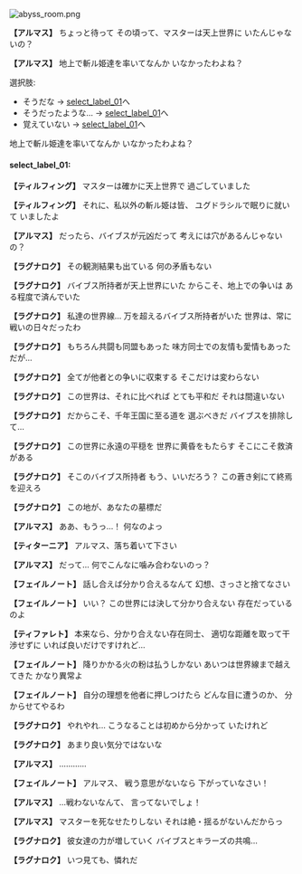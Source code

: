 
![abyss_room.png](../images/backgrounds/abyss_room.png)

**【アルマス】**
ちょっと待って
その頃って、マスターは天上世界に
いたんじゃないの？

**【アルマス】**
地上で斬ル姫達を率いてなんか
いなかったわよね？

選択肢:
- そうだな → [select_label_01](#select_label_01)へ
- そうだったような… → [select_label_01](#select_label_01)へ
- 覚えていない → [select_label_01](#select_label_01)へ

地上で斬ル姫達を率いてなんか
いなかったわよね？

#### select_label_01:

**【ティルフィング】**
マスターは確かに天上世界で
過ごしていました

**【ティルフィング】**
それに、私以外の斬ル姫は皆、
ユグドラシルで眠りに就いて
いましたよ

**【アルマス】**
だったら、バイブスが元凶だって
考えには穴があるんじゃないの？

**【ラグナロク】**
その観測結果も出ている
何の矛盾もない

**【ラグナロク】**
バイブス所持者が天上世界にいた
からこそ、地上での争いは
ある程度で済んでいた

**【ラグナロク】**
私達の世界線…
万を超えるバイブス所持者がいた
世界は、常に戦いの日々だったわ

**【ラグナロク】**
もちろん共闘も同盟もあった
味方同士での友情も愛情もあった
だが…

**【ラグナロク】**
全てが他者との争いに収束する
そこだけは変わらない

**【ラグナロク】**
この世界は、それに比べれば
とても平和だ
それは間違いない

**【ラグナロク】**
だからこそ、千年王国に至る道を
選ぶべきだ
バイブスを排除して…

**【ラグナロク】**
この世界に永遠の平穏を
世界に黄昏をもたらす
そこにこそ救済がある

**【ラグナロク】**
そこのバイブス所持者
もう、いいだろう？
この蒼き剣にて終焉を迎えろ

**【ラグナロク】**
この地が、あなたの墓標だ

**【アルマス】**
ああ、もうっ…！
何なのよっ

**【ティターニア】**
アルマス、落ち着いて下さい

**【アルマス】**
だって…
何でこんなに噛み合わないのっ？

**【フェイルノート】**
話し合えば分かり合えるなんて
幻想、さっさと捨てなさい

**【フェイルノート】**
いい？
この世界には決して分かり合えない
存在だっているのよ

**【ティファレト】**
本来なら、分かり合えない存在同士、
適切な距離を取って干渉せずに
いれば良いだけですけれど…

**【フェイルノート】**
降りかかる火の粉は払うしかない
あいつは世界線まで越えてきた
かなり異常よ

**【フェイルノート】**
自分の理想を他者に押しつけたら
どんな目に遭うのか、
分からせてやるわ

**【ラグナロク】**
やれやれ…
こうなることは初めから分かって
いたけれど

**【ラグナロク】**
あまり良い気分ではないな

**【アルマス】**
…………

**【フェイルノート】**
アルマス、
戦う意思がないなら
下がっていなさい！

**【アルマス】**
…戦わないなんて、
言ってないでしょ！

**【アルマス】**
マスターを死なせたりしない
それは絶・揺るがないんだからっ

**【ラグナロク】**
彼女達の力が増していく
バイブスとキラーズの共鳴…

**【ラグナロク】**
いつ見ても、憐れだ